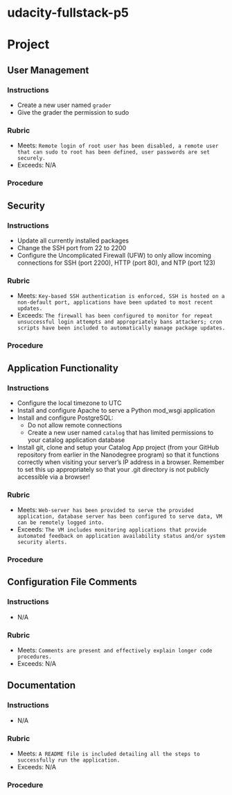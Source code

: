 # udacity-fullstack-p5

# Project

## User Management
### Instructions
* Create a new user named `grader`
* Give the grader the permission to sudo
### Rubric
* Meets: `Remote login of root user has been disabled, a remote user that can sudo to root has been defined, user passwords are set securely.`
* Exceeds: N/A
### Procedure


## Security
### Instructions
* Update all currently installed packages
* Change the SSH port from 22 to 2200
* Configure the Uncomplicated Firewall (UFW) to only allow incoming connections for SSH (port 2200), HTTP (port 80), and NTP (port 123)
### Rubric
* Meets: `Key-based SSH authentication is enforced, SSH is hosted on a non-default port, applications have been updated to most recent updates.`
* Exceeds: `The firewall has been configured to monitor for repeat unsuccessful login attempts and appropriately bans attackers; cron scripts have been included to automatically manage package updates.`
### Procedure

## Application Functionality
### Instructions
* Configure the local timezone to UTC
* Install and configure Apache to serve a Python mod_wsgi application
* Install and configure PostgreSQL:
  * Do not allow remote connections
  * Create a new user named `catalog` that has limited permissions to your catalog application database
* Install git, clone and setup your Catalog App project (from your GitHub repository from earlier in the Nanodegree program) so that it functions correctly when visiting your server’s IP address in a browser. Remember to set this up appropriately so that your .git directory is not publicly accessible via a browser!
### Rubric
* Meets: `Web-server has been provided to serve the provided application, database server has been configured to serve data, VM can be remotely logged into.`
* Exceeds: `The VM includes monitoring applications that provide automated feedback on application availability status and/or system security alerts.`
### Procedure


## Configuration File Comments
### Instructions
* N/A
### Rubric
* Meets: `Comments are present and effectively explain longer code procedures.`
* Exceeds: N/A

## Documentation
### Instructions
* N/A
### Rubric
* Meets: `A README file is included detailing all the steps to successfully run the application.`
* Exceeds: N/A
### Procedure
